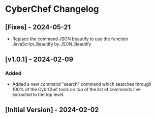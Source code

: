 # CyberChef Changelog

## [Fixes] - 2024-05-21

- Replace the command JSON beautify to use the function JavaScript_Beautify by JSON_Beautify

## [v1.0.1] - 2024-02-09

### Added

- Added a new command "search" command which searches through 100% of the CybrChef tools on top of the list of commands I've extracted to the top level.

## [Initial Version] - 2024-02-02
